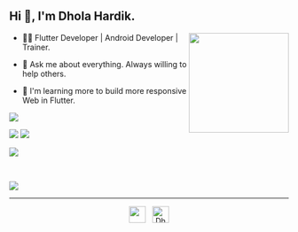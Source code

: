 ## Hi 👋, I'm Dhola Hardik.

<img height="180em" align="right" src="https://user-images.githubusercontent.com/83745421/179344479-5d0567c5-5a69-4cdd-8bf7-200503d3a955.png"/>

<p>

- 👨‍💻 Flutter Developer | Android Developer | Trainer.  

- 💬 Ask me about everything. Always willing to help others.

- 🌱 I'm learning more to build more responsive Web in Flutter.

</p>

![](https://github-readme-stats.vercel.app/api?username=dhola-hardik&theme=default&hide_border=true&include_all_commits=true&count_private=false&show_icons=true)

<img src="https://github-readme-streak-stats.herokuapp.com/?user=dhola-hardik&theme=default&hide_border=true"/>

<img src="https://github-readme-stats.vercel.app/api/top-langs/?username=dhola-hardik&theme=default&hide_border=true&include_all_commits=true&count_private=false&layout=compact"/>


<br/>
  
![](https://github-profile-trophy.vercel.app/?username=dhola-hardik&no-frame=false&no-bg=false&margin-w=5)

<br/>

![](https://github-profile-summary-cards.vercel.app/api/cards/profile-details?username=dhola-hardik)

---

<div align="center">

<a href="https://in.linkedin.com/in/dhola-hardik-801673124" style="color:#ffffff">
  <img alt="DholaHardik LinkedIn" width="30px" src="https://cdn.jsdelivr.net/npm/simple-icons@v3/icons/linkedin.svg" />
</a>
&nbsp;
<a href="https://github.com/dhola-hardik">
  <img alt="DholaHardik Github" width="30px" src="https://cdn.jsdelivr.net/npm/simple-icons@v3/icons/github.svg" />
</a>
  
</div>

